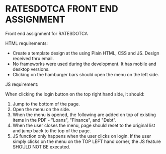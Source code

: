 # RATESDOTCA FRONT END ASSIGNMENT   

Front end assignment for RATESDOTCA

HTML requirements:
- Create a template design at the using Plain HTML, CSS and JS. Design received thru email. 
- No frameworks were used during the development. It has mobile and desktop versions.
- Clicking on the hamburger bars should open the menu on the left side.

JS requirement:

When clicking the login button on the top right hand side, it should:
1. Jump to the bottom of the page.
2. Open the menu on the side.
3. When the menu is opened, the following are added on top of existing items in the PDF - "Loans", "Finance", and "Debt".
4. When the user closes the menu, page should reset to the original list and jump back to the top of the page.
5. JS function only happens when the user clicks on login. If the user simply clicks on the menu on the TOP LEFT hand corner, the JS feature SHOULD NOT BE executed. 
